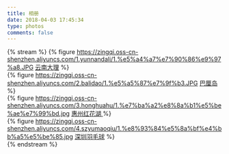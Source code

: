 ```yaml
---
title: 相册
date: 2018-04-03 17:45:34
type: photos
comments: false
---
```


{% stream %}
{% figure
https://zingqi.oss-cn-shenzhen.aliyuncs.com/1.yunnandali/1.%e5%a4%a7%e7%90%86%e9%97%a8.JPG
[云南大理](/photos-yunnandali/) 
%}  
{% figure
https://zingqi.oss-cn-shenzhen.aliyuncs.com/2.balidao/1.%e5%a5%87%e7%9f%b3.JPG
[巴厘岛](/photos-balidao/) 
%}  
{% figure
https://zingqi.oss-cn-shenzhen.aliyuncs.com/3.honghuahu/1.%e7%ba%a2%e8%8a%b1%e5%be%ae%e7%99%bd.jpg
[惠州红花湖 ](/photos-honghuahu/) 
%}   
{% figure
https://zingqi.oss-cn-shenzhen.aliyuncs.com/4.szyumaoqiu/1.%e8%93%84%e5%8a%bf%e4%bb%a5%e5%be%85.jpg
[深圳羽毛球](/photos-szyumaoqiu/) 
%}   
{% endstream %}